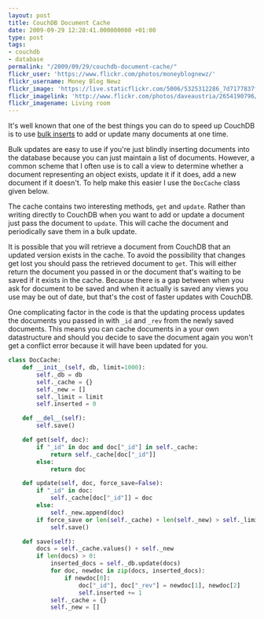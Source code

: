 ```yaml
---
layout: post
title: CouchDB Document Cache
date: 2009-09-29 12:28:41.000000000 +01:00
type: post
tags:
- couchdb
- database
permalink: "/2009/09/29/couchdb-document-cache/"
flickr_user: 'https://www.flickr.com/photos/moneyblognewz/'
flickr_username: Money Blog Newz
flickr_image: 'https://live.staticflickr.com/5006/5325312286_7d7177837f_w.jpg'
flickr_imagelink: 'http://www.flickr.com/photos/daveaustria/2654190796/'
flickr_imagename: Living room
---
```

It's well known that one of the best things you can do to speed up CouchDB is to use [bulk
inserts](http://aartemenko.com/texts/couchdb-bulk-inserts-performance/) to add or update many documents at one
time.

Bulk updates are easy to use if you're just blindly inserting documents into the database because you can just
maintain a list of documents. However, a common scheme that I often use is to call a view to determine whether
a document representing an object exists, update it if it does, add a new document if it doesn't. To help make
this easier I use the `DocCache` class given below.

The cache contains two interesting methods, `get` and `update`. Rather than writing directly to CouchDB when
you want to add or update a document just pass the document to `update`. This will cache the document and
periodically save them in a bulk update.

It is possible that you will retrieve a document from CouchDB that an updated version exists in the cache. To
avoid the possibility that changes get lost you should pass the retrieved document to `get`. This will either
return the document you passed in or the document that's waiting to be saved if it exists in the cache.
Because there is a gap between when you ask for document to be saved and when it actually is saved any views
you use may be out of date, but that's the cost of faster updates with CouchDB.

One complicating factor in the code is that the updating process updates the documents you passed in with
`_id` and `_rev` from the newly saved documents. This means you can cache documents in a your own
datastructure and should you decide to save the document again you won't get a conflict error because it will
have been updated for you.

```python
class DocCache:
    def __init__(self, db, limit=1000):
        self._db = db
        self._cache = {}
        self._new = []
        self._limit = limit
        self.inserted = 0

    def __del__(self):
        self.save()

    def get(self, doc):
        if "_id" in doc and doc["_id"] in self._cache:
            return self._cache[doc["_id"]]
        else:
            return doc

    def update(self, doc, force_save=False):
        if "_id" in doc:
            self._cache[doc["_id"]] = doc
        else:
            self._new.append(doc)
        if force_save or len(self._cache) + len(self._new) > self._limit:
            self.save()

    def save(self):
        docs = self._cache.values() + self._new
        if len(docs) > 0:
            inserted_docs = self._db.update(docs)
            for doc, newdoc in zip(docs, inserted_docs):
                if newdoc[0]:
                    doc["_id"], doc["_rev"] = newdoc[1], newdoc[2]
                    self.inserted += 1
            self._cache = {}
            self._new = []
```
